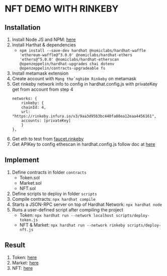 # NFT DEMO WITH RINKEBY
## Installation
1. Install Node JS and NPM: [here](https://nodejs.org/en/download)
2. Install Harthat & dependencies
    - `npm install --save-dev hardhat @nomiclabs/hardhat-waffle 'ethereum-waffle@^3.0.0' @nomiclabs/hardhat-ethers 'ethers@^5.0.0' @nomiclabs/hardhat-etherscan @openzeppelin/hardhat-upgrades chai dotenv @openzeppelin/contracts-upgradeable fs`
3. Install metamask extension
4. Create account with `Mạng thử nghiệm Rinkeby` on metamask
5. Get rinkeby network info to config in hardhat.config.js with privateKey get from account from step 4
    ```
    networks: {
        rinkeby: {
        chainId: 4,
        url: "https://rinkeby.infura.io/v3/9aa3d95b3bc440fa88ea12eaa4456161",
        accounts: [privateKey]
        }
    },
    ```
6. Get eth to test from [faucet.rinkeby](https://faucet.rinkeby.io)
7. Get APIKey to config ethescan in hardhat.config.js follow doc at [here](https://docs.etherscan.io/getting-started/viewing-api-usage-statistics)
## Implement
1. Define contracts in folder `contracts`
    - Token.sol
    - Market.sol
    - NFT.sol
2. Define scripts to deploy in folder `scripts`
3. Compile contracts: `npx hardhat compile`
4. Starts a JSON-RPC server on top of Hardhat Network: `npx hardhat node`
5. Runs a user-defined script after compiling the project
    - Token: `npx hardhat run --network localhost scripts/deploy-token.js`
    - NFT & Market: `npx hardhat run --network rinkeby scripts/deploy-nft.js`

## Result
1. Token: [here](https://rinkeby.etherscan.io/address/0xF76952bF82C53Ab16a88B35ffDf310C1C9A2f7cd)
2. Market: [here](https://rinkeby.etherscan.io/address/0xb793e9cd66FBfb2C5eB3A853D757F9705E0427E1)
3. NFT: [here](https://rinkeby.etherscan.io/address/0x57886c2b7Cd6A4f95dbE7d79eCDbB23c15774f6C)


